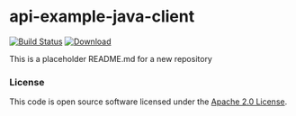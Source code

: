 
# api-example-java-client

[![Build Status](https://travis-ci.org/hmrc/api-example-java-client.svg?branch=master)](https://travis-ci.org/hmrc/api-example-java-client) [ ![Download](https://api.bintray.com/packages/hmrc/releases/api-example-java-client/images/download.svg) ](https://bintray.com/hmrc/releases/api-example-java-client/_latestVersion)

This is a placeholder README.md for a new repository

### License

This code is open source software licensed under the [Apache 2.0 License]("http://www.apache.org/licenses/LICENSE-2.0.html").
    